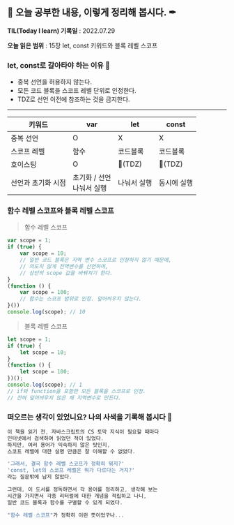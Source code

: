 ## 📕 오늘 공부한 내용, 이렇게 정리해 봅시다. ✒

**TIL(Today I learn) 기록일** : 2022.07.29

**오늘 읽은 범위** : 15장 let, const 키워드와 블록 레벨 스코프

### let, const로 갈아타야 하는 이유 📑

- 중복 선언을 허용하지 않는다.
- 모든 코드 블록을 스코프 레벨 단위로 인정한다.
- TDZ로 선언 이전에 참조하는 것을 금지한다.

---

| 키워드 | var | let | const |
|----|----|----|----|
| 중복 선언 | O | X | X |
| 스코프 레벨 | 함수 | 코드블록 | 코드블록 |
| 호이스팅 | O | 🔺(TDZ) | 🔺(TDZ) |
| 선언과 초기화 시점 | 초기화 / 선언</br> 나눠서 실행 | 나눠서 실행 | 동시에 실행 |

### 함수 레벨 스코프와 블록 레벨 스코프
> 함수 레벨 스코프
```js
var scope = 1;
if (true) {
    var scope = 10;
    // 일반 코드 블록은 지역 변수 스코프로 인정하지 않기 때문에,
    // 의도치 않게 전역변수를 선언하여,
    // 상단의 scope 값을 바꿔치기 한다.
}
(function () {
    var scope = 100;
    // 함수는 스코프 범위로 인정. 덮어씌우지 않는다.
}())
console.log(scope); // 10
```

> 블록 레벨 스코프
```js
let scope = 1;
if (true) {
    let scope = 10;
}
(function () {
    let scope = 100;
})();
console.log(scope); // 1
// if와 function을 포함한 모든 블록을 스코프로 인정.
// 전혀 덮어씌우지 않은 채 지역변수로 만든다.
```

### 떠오르는 생각이 있었니요? 나의 사색을 기록해 봅시다 💭
```js
이 책을 읽기 전, 자바스크립트의 CS 토막 지식이 필요할 때마다
인터넷에서 검색하여 읽었던 적이 있었다. 
하지만, 여러 용어가 익숙하지 않은 탓인지,
스코프 레벨에 대한 설명 만큼은 잘 이해할 수 없었다.

'그래서, 결국 함수 레벨 스코프가 정확히 뭐지?'
'const, let의 스코프 레벨은 뭐가 다르다는 거지?'
라는 질문밖에 남지 않았다.

그런데, 이 도서를 정독하면서 각 용어를 정리하고, 생각해 보는
시간을 가지면서 각종 리터럴에 대한 개념을 적립하고 나니,
일반 코드 블록과 함수를 구별할 수 있게 되었다.

"함수 레벨 스코프"가 정확히 이런 뜻이었구나...
```
